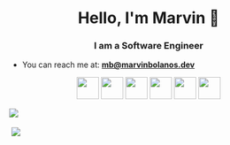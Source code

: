 <h1 align="center">Hello, I'm Marvin 👐</h1>

<h3 align="center">I am a Software Engineer</h3>

- You can reach me at: **mb@marvinbolanos.dev**

<p align="center">
   <img src="https://devicons.github.io/devicon/devicon.git/icons/javascript/javascript-original.svg" width="40" height="40"/> 
   <img src="https://devicons.github.io/devicon/devicon.git/icons/linux/linux-original.svg" width="40" height="40"/> 
   <img src="https://devicons.github.io/devicon/devicon.git/icons/html5/html5-original.svg" width="40" height="40"/> 
   <img src="https://devicons.github.io/devicon/devicon.git/icons/java/java-original.svg" width="40" height="40"/> 
   <img src="https://devicons.github.io/devicon/devicon.git/icons/python/python-original.svg" width="40" height="40"/> 
   <img src="https://devicons.github.io/devicon/devicon.git/icons/typescript/typescript-original.svg" width="40" height="40"/> 
</p>

<p align="center">
   <img align="left" src="https://github-readme-stats.vercel.app/api/top-langs/?username=HarmonicVoid&layout=compact&hide=html"  />
</p>

<br/>

<p>&nbsp;<img align="center" src="https://github-readme-stats.vercel.app/api?username=HarmonicVoid&show_icons=true" /></p>
